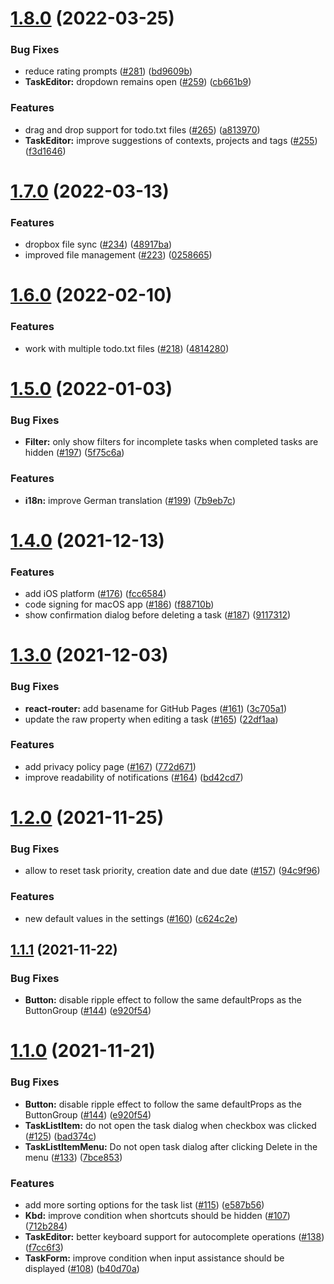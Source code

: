 # [1.8.0](https://github.com/sodenn/2do-txt/compare/v1.7.0...v1.8.0) (2022-03-25)


### Bug Fixes

* reduce rating prompts ([#281](https://github.com/sodenn/2do-txt/issues/281)) ([bd9609b](https://github.com/sodenn/2do-txt/commit/bd9609b10182d6e8a69facc153aa1a52990a566a))
* **TaskEditor:** dropdown remains open ([#259](https://github.com/sodenn/2do-txt/issues/259)) ([cb661b9](https://github.com/sodenn/2do-txt/commit/cb661b983805a42c825b02f38e8527f3df7d2716))


### Features

* drag and drop support for todo.txt files ([#265](https://github.com/sodenn/2do-txt/issues/265)) ([a813970](https://github.com/sodenn/2do-txt/commit/a813970de99d4912d1e776ee25ecd10ef1a85a23))
* **TaskEditor:** improve suggestions of contexts, projects and tags ([#255](https://github.com/sodenn/2do-txt/issues/255)) ([f3d1646](https://github.com/sodenn/2do-txt/commit/f3d164660dbbeedf189ac36d1507b76eb080d030))

# [1.7.0](https://github.com/sodenn/2do-txt/compare/v1.6.0...v1.7.0) (2022-03-13)


### Features

* dropbox file sync ([#234](https://github.com/sodenn/2do-txt/issues/234)) ([48917ba](https://github.com/sodenn/2do-txt/commit/48917ba2a5e5bf1d01e31e56e8f32e78cf759b8f))
* improved file management ([#223](https://github.com/sodenn/2do-txt/issues/223)) ([0258665](https://github.com/sodenn/2do-txt/commit/02586655dd19bdf5158ad844fbb4d7bfcf77d7b9))

# [1.6.0](https://github.com/sodenn/2do-txt/compare/v1.5.0...v1.6.0) (2022-02-10)


### Features

* work with multiple todo.txt files ([#218](https://github.com/sodenn/2do-txt/issues/218)) ([4814280](https://github.com/sodenn/2do-txt/commit/4814280e15e144d31a68be1b15b353aaeaacd41a))

# [1.5.0](https://github.com/sodenn/2do-txt/compare/v1.4.0...v1.5.0) (2022-01-03)


### Bug Fixes

* **Filter:** only show filters for incomplete tasks when completed tasks are hidden ([#197](https://github.com/sodenn/2do-txt/issues/197)) ([5f75c6a](https://github.com/sodenn/2do-txt/commit/5f75c6a6ac7c77e324f5fcce38d25285b3a51610))


### Features

* **i18n:** improve German translation ([#199](https://github.com/sodenn/2do-txt/issues/199)) ([7b9eb7c](https://github.com/sodenn/2do-txt/commit/7b9eb7c259ea186c4ae4a0860dc979c54c039376))

# [1.4.0](https://github.com/sodenn/2do-txt/compare/v1.3.0...v1.4.0) (2021-12-13)


### Features

* add iOS platform ([#176](https://github.com/sodenn/2do-txt/issues/176)) ([fcc6584](https://github.com/sodenn/2do-txt/commit/fcc6584cd79b453bb349eb7fa329746f1b460086))
* code signing for macOS app ([#186](https://github.com/sodenn/2do-txt/issues/186)) ([f88710b](https://github.com/sodenn/2do-txt/commit/f88710b3ec83d83509fd474b028ba1e4a4730914))
* show confirmation dialog before deleting a task ([#187](https://github.com/sodenn/2do-txt/issues/187)) ([9117312](https://github.com/sodenn/2do-txt/commit/911731273994430b180cb5903b8dfdf8b26c8918))

# [1.3.0](https://github.com/sodenn/2do-txt/compare/v1.2.0...v1.3.0) (2021-12-03)


### Bug Fixes

* **react-router:** add basename for GitHub Pages ([#161](https://github.com/sodenn/2do-txt/issues/161)) ([3c705a1](https://github.com/sodenn/2do-txt/commit/3c705a1bd37ab32c66e411e82916862956121f52))
* update the raw property when editing a task ([#165](https://github.com/sodenn/2do-txt/issues/165)) ([22df1aa](https://github.com/sodenn/2do-txt/commit/22df1aac88195e2c9c75ce885df87f961f4ae63f))


### Features

* add privacy policy page ([#167](https://github.com/sodenn/2do-txt/issues/167)) ([772d671](https://github.com/sodenn/2do-txt/commit/772d67123a85234528c33a75c132d8ce243e7924))
* improve readability of notifications ([#164](https://github.com/sodenn/2do-txt/issues/164)) ([bd42cd7](https://github.com/sodenn/2do-txt/commit/bd42cd75bd88cc42f1471a41895330884b5d5e17))

# [1.2.0](https://github.com/sodenn/2do-txt/compare/v1.1.1...v1.2.0) (2021-11-25)


### Bug Fixes

* allow to reset task priority, creation date and due date ([#157](https://github.com/sodenn/2do-txt/issues/157)) ([94c9f96](https://github.com/sodenn/2do-txt/commit/94c9f96bfc7028dc00471156dd59e164a2bd13a7))


### Features

* new default values in the settings ([#160](https://github.com/sodenn/2do-txt/issues/160)) ([c624c2e](https://github.com/sodenn/2do-txt/commit/c624c2ea73d52c8b3be8aafa5cde7b303a2ba31f))

## [1.1.1](https://github.com/sodenn/2do-txt/compare/v1.1.0...v1.1.1) (2021-11-22)


### Bug Fixes

* **Button:** disable ripple effect to follow the same defaultProps as the ButtonGroup ([#144](https://github.com/sodenn/2do-txt/issues/144)) ([e920f54](https://github.com/sodenn/2do-txt/commit/e920f54e1d7810ca38682b7d8ff1caffc1b7c0c4))


# [1.1.0](https://github.com/sodenn/2do-txt/compare/v1.0.0...v1.1.0) (2021-11-21)


### Bug Fixes

* **Button:** disable ripple effect to follow the same defaultProps as the ButtonGroup ([#144](https://github.com/sodenn/2do-txt/issues/144)) ([e920f54](https://github.com/sodenn/2do-txt/commit/e920f54e1d7810ca38682b7d8ff1caffc1b7c0c4))
* **TaskListItem:** do not open the task dialog when checkbox was clicked ([#125](https://github.com/sodenn/2do-txt/issues/125)) ([bad374c](https://github.com/sodenn/2do-txt/commit/bad374cc38cef75a8ab5d50b454a12fe8e0df4c3))
* **TaskListItemMenu:** Do not open task dialog after clicking Delete in the menu ([#133](https://github.com/sodenn/2do-txt/issues/133)) ([7bce853](https://github.com/sodenn/2do-txt/commit/7bce8534e471ea10acf4e5d60116f929b97a7524))


### Features

* add more sorting options for the task list ([#115](https://github.com/sodenn/2do-txt/issues/115)) ([e587b56](https://github.com/sodenn/2do-txt/commit/e587b56f0ab6ba57153bd03e91a340c2bbe41cfa))
* **Kbd:** improve condition when shortcuts should be hidden ([#107](https://github.com/sodenn/2do-txt/issues/107)) ([712b284](https://github.com/sodenn/2do-txt/commit/712b28409c0d4dc4358e68547963eb18f8ed81d0))
* **TaskEditor:** better keyboard support for autocomplete operations ([#138](https://github.com/sodenn/2do-txt/issues/138)) ([f7cc6f3](https://github.com/sodenn/2do-txt/commit/f7cc6f3bf3c3412bbcf8e26d3fa49f6b1073cdfe))
* **TaskForm:** improve condition when input assistance should be displayed ([#108](https://github.com/sodenn/2do-txt/issues/108)) ([b40d70a](https://github.com/sodenn/2do-txt/commit/b40d70a7fee19e94ff5fa230a61fbec365bb3bbc))

